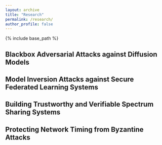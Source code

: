 ```yaml
---
layout: archive
title: "Research"
permalink: /research/
author_profile: false
---
```


{% include base_path %}

## Blackbox Adversarial Attacks against Diffusion Models 

## Model Inversion Attacks against Secure Federated Learning Systems

## Building Trustworthy and Verifiable Spectrum Sharing Systems

## Protecting Network Timing from Byzantine Attacks


